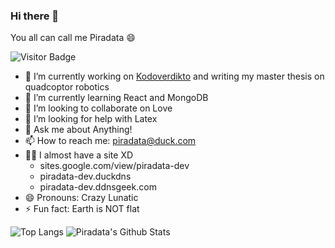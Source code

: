 ### Hi there 👋
You all can call me Piradata 😄

![Visitor Badge](https://visitor-badge.laobi.icu/badge?page_id=piradata.piradata)

- 🔭 I’m currently working on [Kodoverdikto](https://github.com/piradata/kodoverdikto/) and writing my master thesis on quadcoptor robotics
- 🌱 I’m currently learning React and MongoDB
- 👯 I’m looking to collaborate on Love
- 🤔 I’m looking for help with Latex
- 💬 Ask me about Anything!
- 📫 How to reach me: piradata@duck.com
- 👨‍💻 I almost have a site XD
  - sites.google.com/view/piradata-dev
  - piradata-dev.duckdns
  - piradata-dev.ddnsgeek.com
- 😄 Pronouns: Crazy Lunatic
- ⚡ Fun fact: Earth is NOT flat

![Top Langs](https://github-readme-stats.vercel.app/api/top-langs/?username=piradata&hide=TeX&layout=compact)
![Piradata's Github Stats](https://github-readme-stats.vercel.app/api?username=piradata&count_private=true&show_icons=true&include_all_commits=true)
